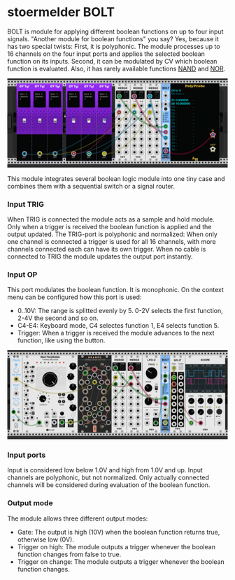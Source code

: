 # stoermelder BOLT

BOLT is module for applying different boolean functions on up to four input signals. "Another module for boolean functions" you say? Yes, because it has two special twists: First, it is polyphonic. The module processes up to 16 channels on the four input ports and applies the selected boolean function on its inputs. Second, it can be modulated by CV which boolean function is evaluated. Also, it has rarely available functions [NAND](https://en.wikipedia.org/wiki/Sheffer_stroke) and [NOR](https://en.wikipedia.org/wiki/Logical_NOR).

![BOLT Intro](./Bolt-intro.gif)

This module integrates several boolean logic module into one tiny case and combines them with a sequential switch or a signal router.

### Input TRIG

When TRIG is connected the module acts as a sample and hold module. Only when a trigger is received the boolean function is applied and the output updated. The TRIG-port is polyphonic and normalized: When only one channel is connected a trigger is used for all 16 channels, with more channels connected each can have its own trigger. When no cable is connected to TRIG the module updates the output port instantly.

### Input OP

This port modulates the boolean function. It is monophonic. On the context menu can be configured how this port is used:

- 0..10V: The range is splitted evenly by 5. 0-2V selects the first function, 2-4V the second and so on.
- C4-E4: Keyboard mode, C4 selectes function 1, E4 selects function 5.
- Trigger: When a trigger is received the module advances to the next function, like using the button.

![BOLT Op](./Bolt-op.gif)

### Input ports

Input is considered low below 1.0V and high from 1.0V and up. Input channels are polyphonic, but not normalized. Only actually connected channels will be considered during evaluation of the boolean function.

### Output mode

The module allows three different output modes:

- Gate: The output is high (10V) when the boolean function returns true, otherwise low (0V).
- Trigger on high: The module outputs a trigger whenever the boolean function changes from false to true.
- Trigger on change: The module outputs a trigger whenever the boolean function changes.
